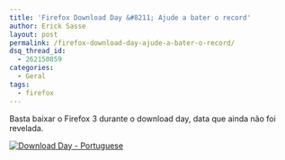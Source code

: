 ```yaml
---
title: 'Firefox Download Day &#8211; Ajude a bater o record'
author: Erick Sasse
layout: post
permalink: /firefox-download-day-ajude-a-bater-o-record/
dsq_thread_id:
  - 262150859
categories:
  - Geral
tags:
  - firefox
---
```

Basta baixar o Firefox 3 durante o download day, data que ainda não foi revelada.

[<img title="Download Day - Portuguese" src="http://www.spreadfirefox.com/files/images/affiliates_banners/180x150_02b_pt-br.png" border="0" alt="Download Day - Portuguese" />][1]

 [1]: http://www.spreadfirefox.com/node&id=0&t=295